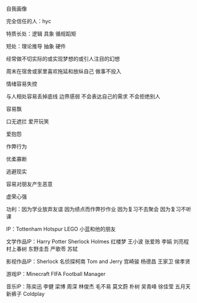 自我画像

完全信任的人：hyc

特质长处：逻辑 具象 循规蹈矩

短处：理论推导 抽象 硬件

经常做不切实际的或实现梦想的或引人注目的幻想

周末在宿舍或家里喜欢拖延和放纵自己 做事不投入

情绪容易失控

与人相处容易丢掉底线 边界感弱 不会表达自己的需求 不会拒绝别人

容易飘

口无遮拦 爱开玩笑

爱抱怨

作弊行为

优柔寡断

逃避现实

容易对朋友产生恶意

虚荣心强

功利：因为学业放弃友谊 因为绩点而作弊抄作业 因为复习不去聚会 因为复习不听课

IP：Tottenham Hotspur LEGO 小蓝和他的朋友

文学作品IP：Harry Potter Sherlock Holmes 红楼梦 王小波 张爱玲 李娟 刘亮程 村上春树 东野圭吾 严歌苓 苏轼

影视作品IP：Sherlock 名侦探柯南 Tom and Jerry 宫崎骏 杨德昌 王家卫 侯孝贤

游戏IP：Minecraft FIFA Football Manager

音乐IP：陈奕迅 李健 梁博 周深 林俊杰 毛不易 莫文蔚 朴树 吴青峰 徐佳莹 五月天 新裤子 Coldplay

